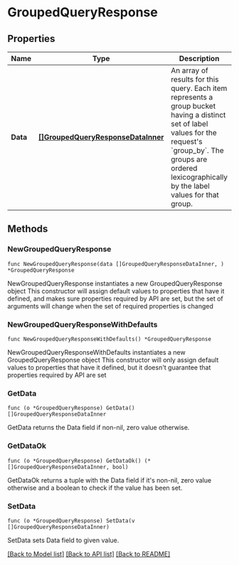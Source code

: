# GroupedQueryResponse

## Properties

Name | Type | Description | Notes
------------ | ------------- | ------------- | -------------
**Data** | [**[]GroupedQueryResponseDataInner**](GroupedQueryResponseDataInner.md) | An array of results for this query. Each item represents a group bucket having a distinct set of label values for the request&#39;s &#x60;group_by&#x60;.  The groups are ordered lexicographically by the label values for that group. | 

## Methods

### NewGroupedQueryResponse

`func NewGroupedQueryResponse(data []GroupedQueryResponseDataInner, ) *GroupedQueryResponse`

NewGroupedQueryResponse instantiates a new GroupedQueryResponse object
This constructor will assign default values to properties that have it defined,
and makes sure properties required by API are set, but the set of arguments
will change when the set of required properties is changed

### NewGroupedQueryResponseWithDefaults

`func NewGroupedQueryResponseWithDefaults() *GroupedQueryResponse`

NewGroupedQueryResponseWithDefaults instantiates a new GroupedQueryResponse object
This constructor will only assign default values to properties that have it defined,
but it doesn't guarantee that properties required by API are set

### GetData

`func (o *GroupedQueryResponse) GetData() []GroupedQueryResponseDataInner`

GetData returns the Data field if non-nil, zero value otherwise.

### GetDataOk

`func (o *GroupedQueryResponse) GetDataOk() (*[]GroupedQueryResponseDataInner, bool)`

GetDataOk returns a tuple with the Data field if it's non-nil, zero value otherwise
and a boolean to check if the value has been set.

### SetData

`func (o *GroupedQueryResponse) SetData(v []GroupedQueryResponseDataInner)`

SetData sets Data field to given value.



[[Back to Model list]](../README.md#documentation-for-models) [[Back to API list]](../README.md#documentation-for-api-endpoints) [[Back to README]](../README.md)


